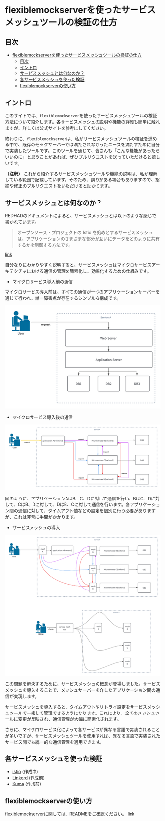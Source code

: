 # flexiblemockserverを使ったサービスメッシュツールの検証の仕方

## 目次

- [flexiblemockserverを使ったサービスメッシュツールの検証の仕方](#flexiblemockserverを使ったサービスメッシュツールの検証の仕方)
  - [目次](#目次)
  - [イントロ](#イントロ)
  - [サービスメッシュとは何なのか？](#サービスメッシュとは何なのか)
  - [各サービスメッシュを使った検証](#各サービスメッシュを使った検証)
  - [flexiblemockserverの使い方](#flexiblemockserverの使い方)

## イントロ

このサイトでは、`flexiblemockserver`を使ったサービスメッシュツールの検証方法について紹介します。各サービスメッシュの説明や機能の詳細も簡単に触れますが、詳しくは公式サイトを参考にしてください。

終わりに、`flexiblemockserver`は、私がサービスメッシュツールの検証を進める中で、既存のモックサーバーでは満たされなかったニーズを満たすために自分で実装したツールです。このツールを通じて、皆さんも「こんな機能があったらいいのに」と思うことがあれば、ぜひプルリクエストを送っていただけると嬉しいです。

**（注釈）** これから紹介するサービスメッシュツールや機能の説明は、私が理解している範囲で記載しています。そのため、誤りがある場合もありますので、指摘や修正のプルリクエストをいただけると助かります。

## サービスメッシュとは何なのか？

REDHADのドキュメントによると、サービスメッシュとは以下のような感じで書かれています。

> オープンソース・プロジェクトの Istio を始めとするサービスメッシュは、アプリケーションのさまざまな部分が互いにデータをどのように共有するかを制御する方法です。

[link](https://www.redhat.com/ja/topics/microservices/what-is-a-service-mesh)

自分なりにわかりやすく説明すると、サービスメッシュはマイクロサービスアーキテクチャにおける通信の管理を簡素化し、効率化するための仕組みです。

* マイクロサービス導入前の通信

マイクロサービス導入前は、すべての通信が一つのアプリケーションサーバーを通じて行われ、単一障害点が存在するシンプルな構成です。

![マイクロサービス導入前](../image/1.png)

* マイクロサービス導入後の通信

![マイクロサービス導入後](../image/2.png)

図のように、アプリケーションAはB、C、Dに対して通信を行い、BはC、Dに対して、CはB、Dに対して、DはB、Cに対して通信を行います。各アプリケーション間の通信に対して、タイムアウト値などの設定を個別に行う必要がありますが、これは非常に手間がかかります。

* サービスメッシュの導入

![サービスメッシュ導入後](../image/3.png)

この問題を解決するために、サービスメッシュの概念が登場しました。サービスメッシュを導入することで、メッシュサーバーを介したアプリケーション間の通信が実現します。

サービスメッシュを導入すると、タイムアウトやリトライ設定をサービスメッシュツールで一括して管理できるようになります。これにより、全てのメッシュツールに変更が反映され、通信管理が大幅に簡素化されます。

さらに、マイクロサービス化によって各サービスが異なる言語で実装されることが多いですが、サービスメッシュツールを使用すれば、異なる言語で実装されたサービス間でも統一的な通信管理を適用できます。

## 各サービスメッシュを使った検証

* [istio](./istio/README.md) (作成中)
* [Linkerd]() (作成前)
* [Kuma]() (作成前)

## flexiblemockserverの使い方

flexiblemockserverに関しては、READMEをご確認ください。
[link](../README.md)
